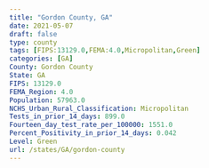 ```yaml
---
title: "Gordon County, GA"
date: 2021-05-07
draft: false
type: county
tags: [FIPS:13129.0,FEMA:4.0,Micropolitan,Green]
categories: [GA]
County: Gordon County
State: GA
FIPS: 13129.0
FEMA_Region: 4.0
Population: 57963.0
NCHS_Urban_Rural_Classification: Micropolitan
Tests_in_prior_14_days: 899.0
Fourteen_day_test_rate_per_100000: 1551.0
Percent_Positivity_in_prior_14_days: 0.042
Level: Green
url: /states/GA/gordon-county
---
```



